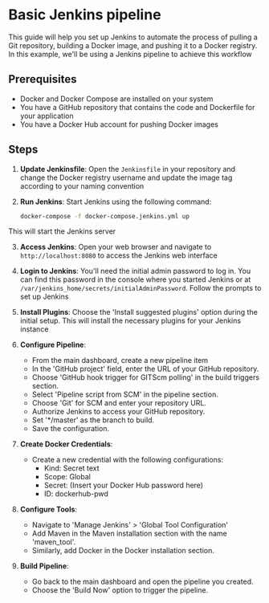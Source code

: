 # Basic Jenkins pipeline

This guide will help you set up Jenkins to automate the process of pulling a Git repository, building a Docker image, and pushing it to a Docker registry. In this example, we'll be using a Jenkins pipeline to achieve this workflow

## Prerequisites

- Docker and Docker Compose are installed on your system
- You have a GitHub repository that contains the code and Dockerfile for your application
- You have a Docker Hub account for pushing Docker images

## Steps

1. **Update Jenkinsfile**:
   Open the `Jenkinsfile` in your repository and change the Docker registry username and update the image tag according to your naming convention

2. **Run Jenkins**:
   Start Jenkins using the following command:
   ```bash
   docker-compose -f docker-compose.jenkins.yml up
   ```
This will start the Jenkins server

3. **Access Jenkins**:
   Open your web browser and navigate to `http://localhost:8080` to access the Jenkins web interface

4. **Login to Jenkins**:
   You'll need the initial admin password to log in. You can find this password in the console where you started Jenkins or at `/var/jenkins_home/secrets/initialAdminPassword`. Follow the prompts to set up Jenkins

5. **Install Plugins**:
   Choose the 'Install suggested plugins' option during the initial setup. This will install the necessary plugins for your Jenkins instance

6. **Configure Pipeline**:
    - From the main dashboard, create a new pipeline item
    - In the 'GitHub project' field, enter the URL of your GitHub repository.
    - Choose 'GitHub hook trigger for GITScm polling' in the build triggers section.
    - Select 'Pipeline script from SCM' in the pipeline section.
    - Choose 'Git' for SCM and enter your repository URL.
    - Authorize Jenkins to access your GitHub repository.
    - Set '*/master' as the branch to build.
    - Save the configuration.

7. **Create Docker Credentials**:
    - Create a new credential with the following configurations:
        - Kind: Secret text
        - Scope: Global
        - Secret: (Insert your Docker Hub password here)
        - ID: dockerhub-pwd

8. **Configure Tools**:
    - Navigate to 'Manage Jenkins' > 'Global Tool Configuration'
    - Add Maven in the Maven installation section with the name 'maven_tool'.
    - Similarly, add Docker in the Docker installation section.

9. **Build Pipeline**:
    - Go back to the main dashboard and open the pipeline you created.
    - Choose the 'Build Now' option to trigger the pipeline.

